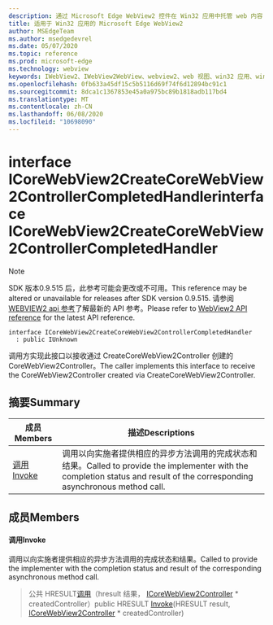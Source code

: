 ```yaml
---
description: 通过 Microsoft Edge WebView2 控件在 Win32 应用中托管 web 内容
title: 适用于 Win32 应用的 Microsoft Edge WebView2
author: MSEdgeTeam
ms.author: msedgedevrel
ms.date: 05/07/2020
ms.topic: reference
ms.prod: microsoft-edge
ms.technology: webview
keywords: IWebView2、IWebView2WebView、webview2、web 视图、win32 应用、win32、edge、ICoreWebView2、ICoreWebView2Controller、浏览器控件、边缘 html
ms.openlocfilehash: 0fb633a45df15c5b5116d69f74f6d12894bc91c1
ms.sourcegitcommit: 8dca1c1367853e45a0a975bc89b1818adb117bd4
ms.translationtype: MT
ms.contentlocale: zh-CN
ms.lasthandoff: 06/08/2020
ms.locfileid: "10698090"
---
```

# <span data-ttu-id="0a15b-104">interface ICoreWebView2CreateCoreWebView2ControllerCompletedHandler</span><span class="sxs-lookup"><span data-stu-id="0a15b-104">interface ICoreWebView2CreateCoreWebView2ControllerCompletedHandler</span></span> 

> [!NOTE]
> <span data-ttu-id="0a15b-105">SDK 版本0.9.515 后，此参考可能会更改或不可用。</span><span class="sxs-lookup"><span data-stu-id="0a15b-105">This reference may be altered or unavailable for releases after SDK version 0.9.515.</span></span> <span data-ttu-id="0a15b-106">请参阅[WEBVIEW2 api 参考](../../../webview2-api-reference.md)了解最新的 API 参考。</span><span class="sxs-lookup"><span data-stu-id="0a15b-106">Please refer to [WebView2 API reference](../../../webview2-api-reference.md) for the latest API reference.</span></span>

```
interface ICoreWebView2CreateCoreWebView2ControllerCompletedHandler
  : public IUnknown
```

<span data-ttu-id="0a15b-107">调用方实现此接口以接收通过 CreateCoreWebView2Controller 创建的 CoreWebView2Controller。</span><span class="sxs-lookup"><span data-stu-id="0a15b-107">The caller implements this interface to receive the CoreWebView2Controller created via CreateCoreWebView2Controller.</span></span>

## <span data-ttu-id="0a15b-108">摘要</span><span class="sxs-lookup"><span data-stu-id="0a15b-108">Summary</span></span>

 <span data-ttu-id="0a15b-109">成员</span><span class="sxs-lookup"><span data-stu-id="0a15b-109">Members</span></span>                        | <span data-ttu-id="0a15b-110">描述</span><span class="sxs-lookup"><span data-stu-id="0a15b-110">Descriptions</span></span>
--------------------------------|---------------------------------------------
[<span data-ttu-id="0a15b-111">调用</span><span class="sxs-lookup"><span data-stu-id="0a15b-111">Invoke</span></span>](#invoke) | <span data-ttu-id="0a15b-112">调用以向实施者提供相应的异步方法调用的完成状态和结果。</span><span class="sxs-lookup"><span data-stu-id="0a15b-112">Called to provide the implementer with the completion status and result of the corresponding asynchronous method call.</span></span>

## <span data-ttu-id="0a15b-113">成员</span><span class="sxs-lookup"><span data-stu-id="0a15b-113">Members</span></span>

#### <span data-ttu-id="0a15b-114">调用</span><span class="sxs-lookup"><span data-stu-id="0a15b-114">Invoke</span></span> 

<span data-ttu-id="0a15b-115">调用以向实施者提供相应的异步方法调用的完成状态和结果。</span><span class="sxs-lookup"><span data-stu-id="0a15b-115">Called to provide the implementer with the completion status and result of the corresponding asynchronous method call.</span></span>

> <span data-ttu-id="0a15b-116">公共 HRESULT[调用](#invoke)（hresult 结果， [ICoreWebView2Controller](icorewebview2controller.md) \* createdController）</span><span class="sxs-lookup"><span data-stu-id="0a15b-116">public HRESULT [Invoke](#invoke)(HRESULT result, [ICoreWebView2Controller](icorewebview2controller.md) \* createdController)</span></span>

